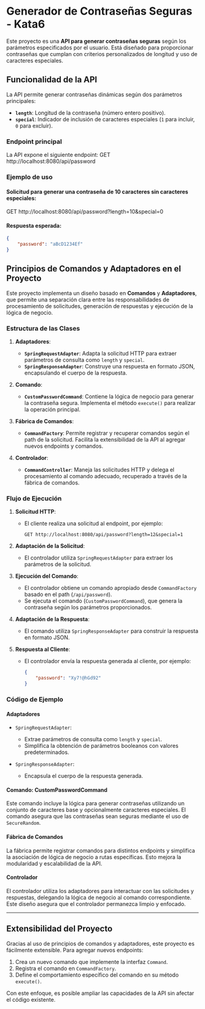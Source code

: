 # Generador de Contraseñas Seguras - Kata6

Este proyecto es una **API para generar contraseñas seguras** según los parámetros especificados por el usuario. Está diseñado para proporcionar contraseñas que cumplan con criterios personalizados de longitud y uso de caracteres especiales.

## Funcionalidad de la API

La API permite generar contraseñas dinámicas según dos parámetros principales:

- **`length`**: Longitud de la contraseña (número entero positivo).
- **`special`**: Indicador de inclusión de caracteres especiales (`1` para incluir, `0` para excluir).

### Endpoint principal

La API expone el siguiente endpoint:
GET http://localhost:8080/api/password


### Ejemplo de uso

#### Solicitud para generar una contraseña de 10 caracteres sin caracteres especiales:
GET http://localhost:8080/api/password?length=10&special=0
#### Respuesta esperada:
```json
{
    "password": "aBcD1234Ef"
}
```


## Principios de Comandos y Adaptadores en el Proyecto

Este proyecto implementa un diseño basado en **Comandos** y **Adaptadores**, que permite una separación clara entre las responsabilidades de procesamiento de solicitudes, generación de respuestas y ejecución de la lógica de negocio.

### Estructura de las Clases

1. **Adaptadores**: 
   - **`SpringRequestAdapter`**: Adapta la solicitud HTTP para extraer parámetros de consulta como `length` y `special`. 
   - **`SpringResponseAdapter`**: Construye una respuesta en formato JSON, encapsulando el cuerpo de la respuesta.

2. **Comando**: 
   - **`CustomPasswordCommand`**: Contiene la lógica de negocio para generar la contraseña segura. Implementa el método `execute()` para realizar la operación principal.

3. **Fábrica de Comandos**:
   - **`CommandFactory`**: Permite registrar y recuperar comandos según el path de la solicitud. Facilita la extensibilidad de la API al agregar nuevos endpoints y comandos.

4. **Controlador**:
   - **`CommandController`**: Maneja las solicitudes HTTP y delega el procesamiento al comando adecuado, recuperado a través de la fábrica de comandos.

### Flujo de Ejecución

1. **Solicitud HTTP**:
   - El cliente realiza una solicitud al endpoint, por ejemplo:  
     ```
     GET http://localhost:8080/api/password?length=12&special=1
     ```

2. **Adaptación de la Solicitud**:
   - El controlador utiliza `SpringRequestAdapter` para extraer los parámetros de la solicitud.

3. **Ejecución del Comando**:
   - El controlador obtiene un comando apropiado desde `CommandFactory` basado en el path (`/api/password`).
   - Se ejecuta el comando (`CustomPasswordCommand`), que genera la contraseña según los parámetros proporcionados.

4. **Adaptación de la Respuesta**:
   - El comando utiliza `SpringResponseAdapter` para construir la respuesta en formato JSON.

5. **Respuesta al Cliente**:
   - El controlador envía la respuesta generada al cliente, por ejemplo:
     ```json
     {
         "password": "Xy7!@hGd92"
     }
     ```

### Código de Ejemplo

#### **Adaptadores**

- `SpringRequestAdapter`:
  - Extrae parámetros de consulta como `length` y `special`.
  - Simplifica la obtención de parámetros booleanos con valores predeterminados.

- `SpringResponseAdapter`:
  - Encapsula el cuerpo de la respuesta generada.

#### **Comando: CustomPasswordCommand**

Este comando incluye la lógica para generar contraseñas utilizando un conjunto de caracteres base y opcionalmente caracteres especiales. El comando asegura que las contraseñas sean seguras mediante el uso de `SecureRandom`.

#### **Fábrica de Comandos**

La fábrica permite registrar comandos para distintos endpoints y simplifica la asociación de lógica de negocio a rutas específicas. Esto mejora la modularidad y escalabilidad de la API.

#### **Controlador**

El controlador utiliza los adaptadores para interactuar con las solicitudes y respuestas, delegando la lógica de negocio al comando correspondiente. Este diseño asegura que el controlador permanezca limpio y enfocado.

---

## Extensibilidad del Proyecto

Gracias al uso de principios de comandos y adaptadores, este proyecto es fácilmente extensible. Para agregar nuevos endpoints:

1. Crea un nuevo comando que implemente la interfaz `Command`.
2. Registra el comando en `CommandFactory`.
3. Define el comportamiento específico del comando en su método `execute()`.

Con este enfoque, es posible ampliar las capacidades de la API sin afectar el código existente.

